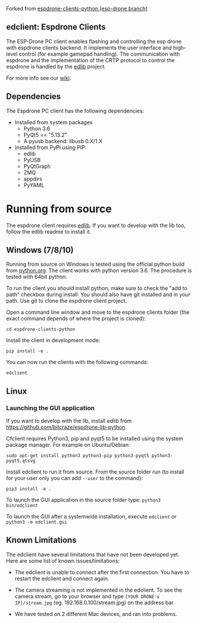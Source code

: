Forked from [espdrone-clients-python (esp-drone branch)](https://github.com/leeebo/espdrone-clients-python/tree/esp-drone)

## edclient: Espdrone Clients


The ESP-Drone PC client enables flashing and controlling the esp drone with espdrone clients backend.
It implements the user interface and high-level control (for example gamepad handling).
The communication with espdrone and the implementation of the CRTP protocol to control the espdrone is handled by the [edlib](https://github.com/NelsenEW/espdrone-lib-python) project.

For more info see our [wiki](http://wiki.bitcraze.se/ "Bitcraze Wiki").

## Dependencies

The Espdrone PC client has the following dependencies:

* Installed from system packages
  * Python 3.6
  * PyQt5 == "5.13.2"
  * A pyusb backend: libusb 0.X/1.X
* Installed from PyPI using PIP:
  * edlib
  * PyUSB
  * PyQtGraph
  * ZMQ
  * appdirs
  * PyYAML

# Running from source

The espdrone client requires [edlib](https://github.com/NelsenEW/espdrone-lib-python/).
If you want to develop with the lib too, follow the edlib readme to install it.

## Windows (7/8/10)

Running from source on Windows is tested using the official python build from [python.org](https://python.org). The client works with python version 3.6. The procedure is tested with 64bit python.

To run the client you should install python, make sure to check the "add to path" checkbox during install. You should also have git installed and in your path. Use git to clone the espdrone client project.

Open a command line window and move to the espdrone clients folder (the exact command depends of where the project is cloned):
```
cd espdrone-clients-python
```

Install the client in development mode:
```
pip install -e .
```

You can now run the clients with the following commands:
```
edclient
```


## Linux

### Launching the GUI application

If you want to develop with the lib, install edlib from https://github.com/bitcraze/espdrone-lib-python

Cfclient requires Python3, pip and pyqt5 to be installed using the system package manager. For example on Ubuntu/Debian:
```
sudo apt-get install python3 python3-pip python3-pyqt5 python3-pyqt5.qtsvg
```

Install edclient to run it from source. From the source folder run (to install
for your user only you can add ```--user``` to the command):
```
pip3 install -e .
```
To launch the GUI application in the source folder type:
```python3 bin/edclient```

To launch the GUI after a systemwide installation, execute ```edclient``` or ```python3 -m edclient.gui```

## Known Limitations
The edclient have several limitations that have not been developed yet. Here are some list of known issues/limitations:

- The edclient is unable to connect after the first connection. You have to restart the edclient and connect again.

- The camera streaming is not implemented in the edclient. To see the camera stream, go to your browser and type `[YOUR DRONE's IP]/stream.jpg` (eg. 192.168.0.100/stream.jpg) on the address bar 

- We have tested on 2 different Mac devices, and ran into problems.


